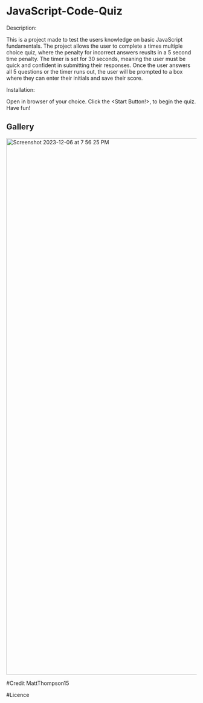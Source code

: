 # JavaScript-Code-Quiz

Description:

This is a project made to test the users knowledge on basic JavaScript fundamentals.  The project allows the user to complete a times multiple choice quiz, where the penalty for incorrect answers reuslts in a 5 second time penalty.  The timer is set for 30 seconds, meaning the user must be quick and confident in submitting their responses.  Once the user answers all 5 questions or the timer runs out, the user will be prompted to a box where they can enter their initials and save their score.

Installation:

Open in browser of your choice. Click the <Start Button!>, to begin the quiz. Have fun!

## Gallery
<img width="1421" alt="Screenshot 2023-12-06 at 7 56 25 PM" src="https://github.com/MattThompson15/JavaScript-Code-Quiz/assets/139708928/ce9d13d7-adcd-4466-87ab-ba60c0d0b6c8">

#Credit
MattThompson15

#Licence



